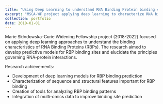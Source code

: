 ```yaml
---
title: "Using Deep Learning to understand RNA Binding Protein binding characteristics"
excerpt: "MSCA-WF project applying deep learning to characterize RNA binding protein interactions."
collection: portfolio
date: 2018-01-01
---
```


Marie Skłodowska-Curie Widening Fellowship project (2018-2022) focused on applying deep learning approaches to understand the binding characteristics of RNA Binding Proteins (RBPs). The research aimed to develop predictive models for RBP binding sites and elucidate the principles governing RNA-protein interactions.

Research achievements:
- Development of deep learning models for RBP binding prediction
- Characterization of sequence and structural features important for RBP binding
- Creation of tools for analyzing RBP binding patterns
- Integration of multi-omics data to improve binding site prediction
